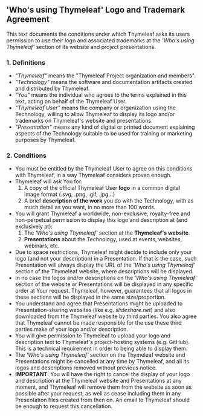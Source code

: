 'Who's using Thymeleaf' Logo and Trademark Agreement
----------------------------------------------------

This text documents the conditions under which Thymeleaf asks its users permission to use their logo and associated trademarks at the *'Who's using Thymeleaf'* section of its website and project presentations.


### 1. Definitions

  * _"Thymeleaf"_ means the "Thymeleaf Project organization and members".
  * _"Technology"_ means the software and documentation artifacts created and distributed by Thymeleaf.
  * _"You"_ means the individual who agrees to the terms explained in this text, acting on behalf of the Thymeleaf User.
  * _"Thymeleaf User"_ means the company or organization using the Technology, willing to allow Thymeleaf to display its logo and/or trademarks on Thymeleaf's website and presentations.
  * _"Presentation"_ means any kind of digital or printed document explaining aspects of the Technology suitable to be used for training or marketing purposes by Thymeleaf.

### 2. Conditions

  * You must be entitled by the Thymeleaf User to agree on this conditions with Thymeleaf, in a way Thymeleaf considers proven enough.
  * Thymeleaf will ask You for:
  	1. A copy of the official Thymeleaf User **logo** in a common digital image format (.svg, .png, .gif, .jpg...)
  	2. A brief **description of the work** you do with the Technology, with as much detail as you want, in no more than 100 words.
  * You will grant Thymeleaf a worldwide, non-exclusive, royalty-free and non-perpetual permission to display this logo and description at (and exclusively at):
	1. The _'Who's using Thymeleaf'_ section at the **Thymeleaf's website**.
	2. **Presentations** about the Technology, used at events, websites, webinars, etc.
  * Due to space restrictions, Thymeleaf might decide to include only your logo (and not your description) in a Presentation. If that is the case, such Presentation will always display the URL of the _'Who's using Thymeleaf'_ section of the Thymeleaf website, where descriptions will be displayed.
  * In no case the logos and/or descriptions on the _'Who's using Thymeleaf'_ section of the website or Presentations will be displayed in any specific order at Your request. Thymeleaf, however, guarantees that all logos in these sections will be displayed in the same size/proportion.
  * You understand and agree that Presentations might be uploaded to Presentation-sharing websites (like e.g. _slideshare.net_) and also downloaded from the Thymeleaf website by third parties. You also agree that Thymeleaf cannot be made responsible for the use these third parties make of your logo and/or description.
  * You will give permission to Thymeleaf to upload your logo and description text to Thymeleaf's project-hosting systems (e.g. GitHub). This is a technical requirement in order to being able to display them.
  * The _'Who's using Thymeleaf'_ section on the Thymeleaf website and Presentations might be cancelled at any time by Thymeleaf, and all its logos and descriptions removed without previous notice.
  * **IMPORTANT**: You will have the right to cancel the display of your logo and description at the Thymeleaf website and Presentations at any moment, and Thymeleaf will remove them from the website as soon as possible after your request, as well as cease including them in any Presentation files created from then on. An email to Thymeleaf should be enough to request this cancellation.
